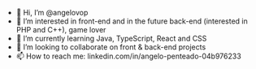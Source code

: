 - 👋 Hi, I’m @angelovop
- 👀 I’m interested in front-end and in the future back-end (interested in PHP and C++), game lover
- 🌱 I’m currently learning Java, TypeScript, React and CSS
- 💞️ I’m looking to collaborate on front & back-end projects 
- 📫 How to reach me: linkedin.com/in/angelo-penteado-04b976233

